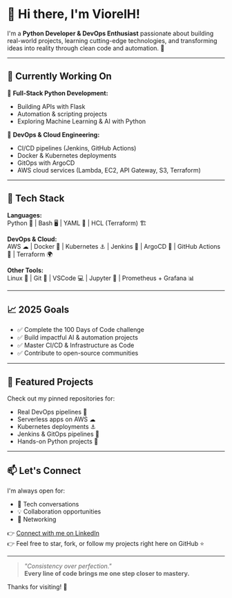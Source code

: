 # 👋 Hi there, I'm ViorelH!

I'm a **Python Developer & DevOps Enthusiast** passionate about building real-world projects, learning cutting-edge technologies, and transforming ideas into reality through clean code and automation. 🚀

---

## 🔭 Currently Working On

🎯 **Full-Stack Python Development:**  
- Building APIs with Flask  
- Automation & scripting projects  
- Exploring Machine Learning & AI with Python

🎯 **DevOps & Cloud Engineering:**  
- CI/CD pipelines (Jenkins, GitHub Actions)  
- Docker & Kubernetes deployments  
- GitOps with ArgoCD  
- AWS cloud services (Lambda, EC2, API Gateway, S3, Terraform)

---

## 🧰 Tech Stack

**Languages:**  
Python 🐍 | Bash 🖥 | YAML 📄 | HCL (Terraform) 🏗

**DevOps & Cloud:**  
AWS ☁ | Docker 🐳 | Kubernetes ⚓ | Jenkins 🤖 | ArgoCD 🔄 | GitHub Actions 🚀 | Terraform 🌍

**Other Tools:**  
Linux 🐧 | Git 🔧 | VSCode 💻 | Jupyter 📓 | Prometheus + Grafana 📊

---

## 📈 2025 Goals

- ✅ Complete the 100 Days of Code challenge
- ✅ Build impactful AI & automation projects
- ✅ Master CI/CD & Infrastructure as Code
- ✅ Contribute to open-source communities

---

## 🚀 Featured Projects

Check out my pinned repositories for:

- Real DevOps pipelines 🔄  
- Serverless apps on AWS ☁  
- Kubernetes deployments ⚓  
- Jenkins & GitOps pipelines 🤖  
- Hands-on Python projects 🐍

---

## 📫 Let's Connect

I'm always open for:

- 📢 Tech conversations
- 💡 Collaboration opportunities
- 🤝 Networking

👉 [Connect with me on LinkedIn](https://www.linkedin.com/in/viorel-hirjoghi-63642621a/)  
👉 Feel free to star, fork, or follow my projects right here on GitHub ⭐

---

> _"Consistency over perfection."_  
> **Every line of code brings me one step closer to mastery.**

Thanks for visiting! 🙌
